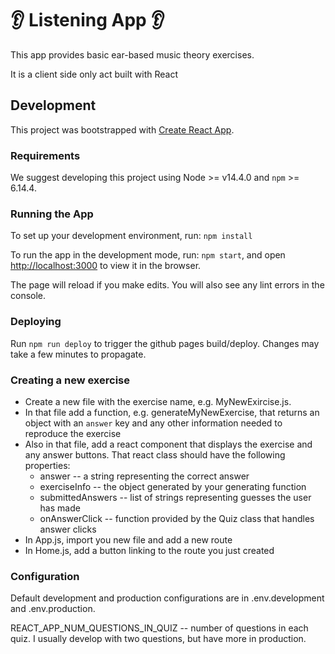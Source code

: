 # 👂 Listening App 👂

This app provides basic ear-based music theory exercises.

It is a client side only act built with React

## Development
This project was bootstrapped with [Create React App](https://github.com/facebook/create-react-app).

### Requirements
We suggest developing this project using Node >= v14.4.0 and `npm` >= 6.14.4.

### Running the App
To set up your development environment, run: `npm install`

To run the app in the development mode, run: `npm start`, and open [http://localhost:3000](http://localhost:3000) to view it in the browser.

The page will reload if you make edits. You will also see any lint errors in the console.

### Deploying

Run `npm run deploy` to trigger the github pages build/deploy.  Changes may take a few minutes to propagate.

### Creating a new exercise
* Create a new file with the exercise name, e.g. MyNewExircise.js.
* In that file add a function, e.g. generateMyNewExercise, that returns an object with an `answer` key and any other information needed to reproduce the exercise
* Also in that file, add a react component that displays the exercise and any answer buttons.  That react class should have the following properties:
   * answer --  a string representing the correct answer
   * exerciseInfo -- the object generated by your generating function
   * submittedAnswers -- list of strings representing guesses the user has made
   * onAnswerClick -- function provided by the Quiz class that handles answer clicks
* In App.js, import you new file and add a new route
* In Home.js, add a  button linking to the route you just created

### Configuration

Default development and production configurations are in .env.development and .env.production.

REACT_APP_NUM_QUESTIONS_IN_QUIZ -- number of questions in each quiz.  I usually develop with two questions, but have more in production.
